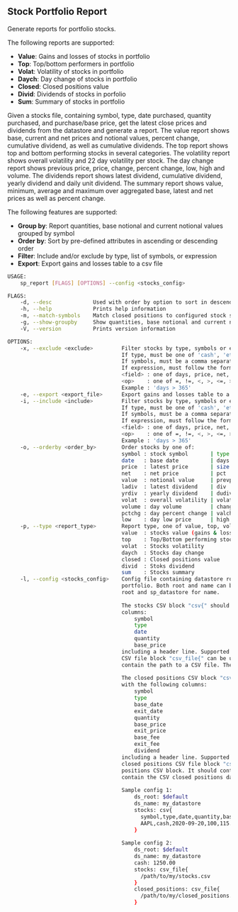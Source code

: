 ## Stock Portfolio Report
Generate reports for portfolio stocks.

The following reports are supported:
- **Value**: Gains and losses of stocks in portfolio
- **Top**: Top/bottom performers in portfolio
- **Volat**: Volatility of stocks in portfolio
- **Daych**: Day change of stocks in portfolio
- **Closed**: Closed positions value
- **Divid**: Dividends of stocks in porfolio
- **Sum**: Summary of stocks in portfolio

Given a stocks file, containing symbol, type, date purchased, quantity purchased, and purchase/base price,
get the latest close prices and dividends from the datastore and generate a report. The value report shows base,
current and net prices and notional values, percent change, cumulative dividend, as well as cumulative dividends.
The top report shows top and bottom performing stocks in several categories. The volatility report shows overall
volatility and 22 day volatility per stock. The day change report shows previous price, price, change, percent
change, low, high and volume. The dividends report shows latest dividend, cumulative dividend, yearly dividend
and daily unit dividend. The summary report shows value, minimum, average and maximum over aggregated base,
latest and net prices as well as percent change.

The following features are supported:
- **Group by**: Report quantities, base notional and current notional values grouped by symbol
- **Order by**: Sort by pre-defined attributes in ascending or descending order
- **Filter**: Include and/or exclude by type, list of symbols, or expression
- **Export**: Export gains and losses table to a csv file

```bash
USAGE:
    sp_report [FLAGS] [OPTIONS] --config <stocks_config>

FLAGS:
    -d, --desc             Used with order by option to sort in descending order
    -h, --help             Prints help information
    -m, --match-symbols    Match closed positions to configured stock symbols post filtering and ordering
    -g, --show-groupby     Show quantities, base notional and current notional values grouped by symbol
    -V, --version          Prints version information

OPTIONS:
    -x, --exclude <exclude>         Filter stocks by type, symbols or expression;
                                    If type, must be one of 'cash', 'etf', or 'index'.
                                    If symbols, must be a comma separated list of symbol names.
                                    If expression, must follow the format '<field> <op> <value>', where:
                                    <field> : one of days, price, net, pct, div, size, value
                                    <op>    : one of =, !=, <, >, <=, >=
                                    Example : 'days > 365'
    -e, --export <export_file>      Export gains and losses table to a csv file
    -i, --include <include>         Filter stocks by type, symbols or expression;
                                    If type, must be one of 'cash', 'etf', or 'index'.
                                    If symbols, must be a comma separated list of symbol names.
                                    If expression, must follow the format '<field> <op> <value>', where:
                                    <field> : one of days, price, net, pct, div, size, value
                                    <op>    : one of =, !=, <, >, <=, >=
                                    Example : 'days > 365'
    -o, --orderby <order_by>        Order stocks by one of:
                                    symbol : stock symbol       | type    : stock type
                                    date   : base date          | days    : days held
                                    price  : latest price       | size    : quantity
                                    net    : net price          | pct     : percent change
                                    value  : notional value     | prevpr  : previous day price
                                    ladiv  : latest dividend    | div     : cumulative dividend
                                    yrdiv  : yearly dividend    | dudiv   : daily unit dividend
                                    volat  : overall volatility | volat22 : 22 day volatility
                                    volume : day volume         | change  : day change
                                    pctchg : day percent change | valchg  : day value change
                                    low    : day low price      | high    : day high price
    -p, --type <report_type>        Report type, one of value, top, volat (default: value)
                                    value  : stocks value (gains & losses)
                                    top    : Top/Bottom performing stocks
                                    volat  : Stocks volatility
                                    daych  : Stocks day change
                                    closed : Closed positions value
                                    divid  : Stoks dividend
                                    sum    : Stocks summary
    -l, --config <stocks_config>    Config file containing datastore root and name, stocks, closed positions and cash in
                                    portfolio. Both root and name can be set to "$default" which will use home path for
                                    root and sp_datastore for name.
                                    
                                    The stocks CSV block "csv{" should contain stocks in portfolio, with the following
                                    columns:
                                        symbol
                                        type
                                        date
                                        quantity
                                        base_price
                                    including a header line. Supported type values include cash, etf and index. A stocks
                                    CSV file block "csv_file{" can be used instead of a stocks CSV block. It should
                                    contain the path to a CSV file. The file should contain the CSV stocks data.
                                    
                                    The closed positions CSV block "csv{" should contain closed positions in portfolio,
                                    with the following columns:
                                        symbol
                                        type
                                        base_date
                                        exit_date
                                        quantity
                                        base_price
                                        exit_price
                                        base_fee
                                        exit_fee
                                        dividend
                                    including a header line. Supported type values include cash, etf and index. The
                                    closed positions CSV file block "csv_file{" can be used instead of a closed
                                    positions CSV block. It should contain the path to a CSV file. The file should
                                    contain the CSV closed positions data.
                                    
                                    Sample config 1:
                                        ds_root: $default
                                        ds_name: my_datastore
                                        stocks: csv{
                                          symbol,type,date,quantity,base_price
                                          AAPL,cash,2020-09-20,100,115.00
                                        }
                                    
                                    Sample config 2:
                                        ds_root: $default
                                        ds_name: my_datastore
                                        cash: 1250.00
                                        stocks: csv_file{
                                          /path/to/my/stocks.csv
                                        }
                                        closed_positions: csv_file{
                                          /path/to/my/closed_positions.csv
                                        }
```
